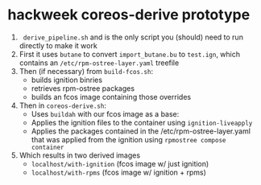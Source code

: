 # hackweek coreos-derive prototype
1. ` derive_pipeline.sh` and is the only script you (should) need to run directly to make it work
2. First it uses `butane` to convert `import_butane.bu` to `test.ign`, which contains an `/etc/rpm-ostree-layer.yaml` treefile
3. Then (if necessary) from `build-fcos.sh`:
    - builds ignition binries
    - retrieves rpm-ostree packages
    - builds an fcos image containing those overrides
4. Then in `coreos-derive.sh`: 
    - Uses `buildah` with our fcos image as a base: 
    - Applies the ignition files to the container using `ignition-liveapply`
    - Applies the packages contained in the /etc/rpm-ostree-layer.yaml that was applied from the ignition using `rpmostree compose container`
5. Which results in two derived images
    - `localhost/with-ignition` (fcos image w/ just ignition)
    - `localhost/with-rpms`    (fcos image w/ ignition + rpms)    


